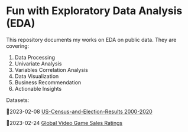 # Fun with Exploratory Data Analysis (EDA)

This repository documents my works on EDA on public data. They are covering:

  1. Data Processing
  2. Univariate Analysis
  3. Variables Correlation Analysis
  4. Data Visualization
  5. Business Recommendation
  6. Actionable Insights

Datasets:

:pushpin:2023-02-08 [US-Census-and-Election-Results 2000-2020](https://www.kaggle.com/datasets/minhbtnguyen/us-census-for-election-predictions-20002020)

:pushpin:2023-02-24 [Global Video Game Sales Ratings](https://www.kaggle.com/datasets/thedevastator/global-video-game-sales-ratings)
